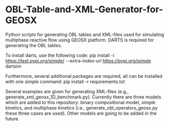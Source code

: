 # OBL-Table-and-XML-Generator-for-GEOSX
Python scripts for generating OBL tables and XML-files used for simulating multiphase reactive flow using GEOSX platform. DARTS is required for generating the OBL tables. 

To install darts, use the following code:
pip install -i https://test.pypi.org/simple/ --extra-index-url https://pypi.org/simple dartsim

Furthermore, several additional packages are required, all can be installed with one simple command:
pip install -r requirements.txt

Several examples are given for generating XML-files (e.g., generate_xml_geosx_1D_benchmark.py). Currently there are three models which are added to this repository: binary compositional model, simple kinetics, and multiphase kinetics (i.e., generate_obl_operators_geosx.py these three cases are used). Other models are going to be added in the future.
